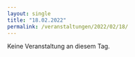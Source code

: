 ```yaml
---
layout: single
title: "18.02.2022"
permalink: /veranstaltungen/2022/02/18/
---
```


Keine Veranstaltung an diesem Tag.
